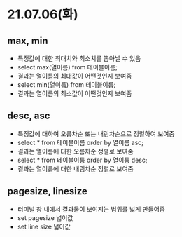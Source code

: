 # 21.07.06(화)
## max, min
- 특정값에 대한 최대치와 최소치를 뽑아낼 수 있음
- select max(열이름) from 테이블이름;
- 결과는 열이름의 최대값이 어떤것인지 보여줌
- select min(열이름) from 테이블이름;
- 결과는 열이름의 최소값이 어떤것인지 보여줌
###
## desc, asc
- 특정값에 대하여 오름차순 또는 내림차순으로 정렬하여 보여줌
- select * from 테이블이름 order by 열이름 asc;
- 결과는 열이름에 대한 오름차순 정렬로 보여줌
- select * from 테이블이름 order by 열이름 desc;
- 결과는 열이름에 대한 내림차순 정렬로 보여줌
###
## pagesize, linesize
- 터미널 창 내에서 결과물이 보여지는 범위를 넓게 만들어줌
- set pagesize 넓이값
- set line size 넓이값
###
##